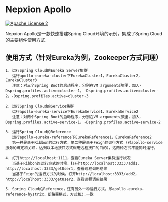 # Nepxion Apollo
[![Apache License 2](https://img.shields.io/badge/license-ASF2-blue.svg)](https://www.apache.org/licenses/LICENSE-2.0.txt)

Nepxion Apollo是一款快速搭建Spring Cloud环境的示例，集成了Spring Cloud的主要组件使用方式

## 使用方式（针对Eureka为例，Zookeeper方式同理）

    1. 运行Spring Cloud的Eureka Server集群
       运行apollo-eureka-cluster下EurekaCluster1，EurekaCluster2，EurekaCluster3
       注意：对三个Spring Boot的启动程序，分别在VM arguments那里，加入-Dspring.profiles.active=cluster-1，-Dspring.profiles.active=cluster-2，-Dspring.profiles.active=cluster-3

    2. 运行Spring Cloud的Service集群
       运行apollo-eureka-service下EurekaService1，EurekaService2
       注意：对两个Spring Boot的启动程序，分别在VM arguments那里，加入-Dspring.profiles.active=service-1，-Dspring.profiles.active=service-2

    3. 运行Spring Cloud的Reference
       运行apollo-eureka-reference下EurekaReference1，EurekaReference2
       第一种是基于Ribbon的运行方式，第二种是基于Feign的运行方式（对apollo-service服务的绑定和关联，达到以本地接口方式调用远程接口的目的），这两种方式不能同时运行。

    4. 打开http://localhost:1111，查看Eureka Server集群运行状况
       当基于Ribbon的运行方式的时候，打开http://localhost:3333/add1，http://localhost:3333/getUser1，查看远程调用结果
       当基于Feign的运行方式的时候，打开http://localhost:3333/add2，http://localhost:3333/getUser2，查看远程调用结果

    5. Spring Cloud的Reference，还有另外一种运行方式，即apollo-eureka-reference-hystrix，断路器模式，方式和3.一致